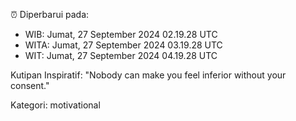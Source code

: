 ⏰ Diperbarui pada:
- WIB: Jumat, 27 September 2024 02.19.28 UTC
- WITA: Jumat, 27 September 2024 03.19.28 UTC
- WIT: Jumat, 27 September 2024 04.19.28 UTC

Kutipan Inspiratif:
"Nobody can make you feel inferior without your consent."


Kategori: motivational

